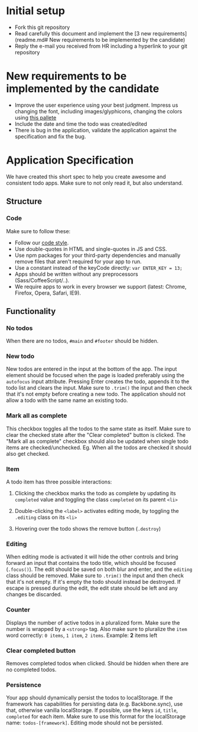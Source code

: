# Initial setup

- Fork this git repository 
- Read carefully this document and implement the [3 new requirements](readme.md# New requirements to be implemented by the candidate) 
- Reply the e-mail you received from HR including a hyperlink to your git repository

# New requirements to be implemented by the candidate

- Improve the user experience using your best judgment. Impress us changing the font, including images/glyphicons, changing the colors using [this pallete](http://www.colourlovers.com/palette/92095/Giant_Goldfish)
- Include the date and time the todo was created/edited
- There is bug in the application, validate the application against the specification and fix the bug. 

# Application Specification

We have created this short spec to help you create awesome and consistent todo apps. Make sure to not only read it, but also understand.

## Structure

### Code

Make sure to follow these:

- Follow our [code style](codestyle.md).
- Use double-quotes in HTML and single-quotes in JS and CSS.
- Use npm packages for your third-party dependencies and manually remove files that aren't required for your app to run.
- Use a constant instead of the keyCode directly: `var ENTER_KEY = 13;`
- Apps should be written without any preprocessors (Sass/CoffeeScript/..).
- We require apps to work in every browser we support (latest: Chrome, Firefox, Opera, Safari, IE9).

## Functionality

### No todos

When there are no todos, `#main` and `#footer` should be hidden.

### New todo

New todos are entered in the input at the bottom of the app. The input element should be focused when the page is loaded preferably using the `autofocus` input attribute. Pressing Enter creates the todo, appends it to the todo list and clears the input. Make sure to `.trim()` the input and then check that it's not empty before creating a new todo. The application should not allow a todo with the same name an existing todo.

### Mark all as complete

This checkbox toggles all the todos to the same state as itself. Make sure to clear the checked state after the "Clear completed" button is clicked. The "Mark all as complete" checkbox should also be updated when single todo items are checked/unchecked. Eg. When all the todos are checked it should also get checked.

### Item

A todo item has three possible interactions:

1. Clicking the checkbox marks the todo as complete by updating its `completed` value and toggling the class `completed` on its parent `<li>`

2. Double-clicking the `<label>` activates editing mode, by toggling the `.editing` class on its `<li>`

3. Hovering over the todo shows the remove button (`.destroy`)

### Editing

When editing mode is activated it will hide the other controls and bring forward an input that contains the todo title, which should be focused (`.focus()`). The edit should be saved on both blur and enter, and the `editing` class should be removed. Make sure to `.trim()` the input and then check that it's not empty. If it's empty the todo should instead be destroyed. If escape is pressed during the edit, the edit state should be left and any changes be discarded.

### Counter

Displays the number of active todos in a pluralized form. Make sure the number is wrapped by a `<strong>` tag. Also make sure to pluralize the `item` word correctly: `0 items`, `1 item`, `2 items`. Example: **2** items left

### Clear completed button

Removes completed todos when clicked. Should be hidden when there are no completed todos.

### Persistence

Your app should dynamically persist the todos to localStorage. If the framework has capabilities for persisting data (e.g. Backbone.sync), use that, otherwise vanilla localStorage. If possible, use the keys `id`, `title`, `completed` for each item. Make sure to use this format for the localStorage name: `todos-[framework]`. Editing mode should not be persisted.
